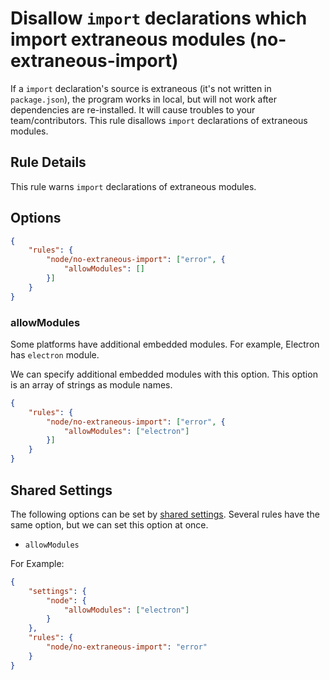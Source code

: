 # Disallow `import` declarations which import extraneous modules (no-extraneous-import)

If a `import` declaration's source is extraneous (it's not written in `package.json`), the program works in local, but will not work after dependencies are re-installed. It will cause troubles to your team/contributors.
This rule disallows `import` declarations of extraneous modules.

## Rule Details

This rule warns `import` declarations of extraneous modules.

## Options

```json
{
    "rules": {
        "node/no-extraneous-import": ["error", {
            "allowModules": []
        }]
    }
}
```

### allowModules

Some platforms have additional embedded modules.
For example, Electron has `electron` module.

We can specify additional embedded modules with this option.
This option is an array of strings as module names.

```json
{
    "rules": {
        "node/no-extraneous-import": ["error", {
            "allowModules": ["electron"]
        }]
    }
}
```

## Shared Settings

The following options can be set by [shared settings](http://eslint.org/docs/user-guide/configuring.html#adding-shared-settings).
Several rules have the same option, but we can set this option at once.

- `allowModules`

For Example:

```json
{
    "settings": {
        "node": {
            "allowModules": ["electron"]
        }
    },
    "rules": {
        "node/no-extraneous-import": "error"
    }
}
```

